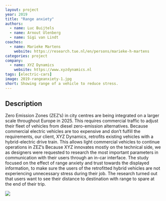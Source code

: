 ```yaml
---
layout: project
year: 2019
title: "Range anxiety"
authors:
  - name: Luc Buijtels
  - name: Arnout Ulenberg
  - name: Sigi van Lindt
coaches:
  - name: Marieke Martens
    website: https://research.tue.nl/en/persons/marieke-h-martens
categories: project
company:
  - name: XYZ Dynamics
    website: https://www.xyzdynamics.nl
tags: [electric-cars]
image: 2019-rangeanxiety-1.jpg
short: Showing range of a vehicle to reduce stress.
---
```


## Description
Zero Emission Zones (ZEZ’s) in city centres are being integrated on a larger scale throughout Europe in 2025. This requires commercial traffic to adjust their fleet of vehicles from diesel zero-emission alternatives. Because commercial electric vehicles are too expensive and don’t fulfill the requirements, our client, XYZ Dynamics, retrofits existing vehicles with a hybrid-electric drive train. This allows light commercial vehicles to continue operations in ZEZ’s Because XYZ innovates mostly on the technical side, we as designers were requested to research the most important parameters in communication with their users through an in-car interface. The study focused on the effect of range anxiety and trust towards the displayed information, to make sure the users of the retrofitted hybrid vehicles are not experiencing unnecessary stress during their job. The research turned out that users want to see their distance to destination with range to spare at the end of their trip.

<div class="project-image">
  <img src="/assets/img/2019-rangeanxiety-2.jpg">
</div>